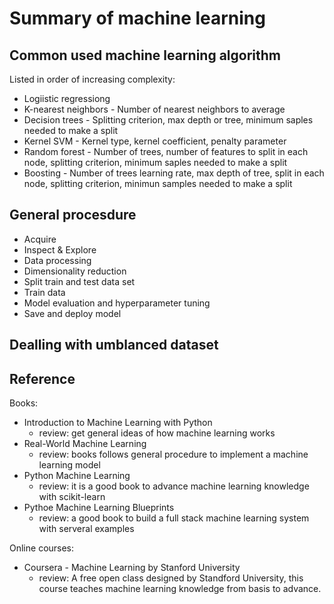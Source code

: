 # Summary of machine learning

## Common used machine learning algorithm

Listed in order of increasing complexity:

- Logiistic regressiong
- K-nearest neighbors - Number of nearest neighbors to average
- Decision trees - Splitting criterion, max depth or tree, minimum saples needed to make a split
- Kernel SVM - Kernel type, kernel coefficient, penalty parameter
- Random forest - Number of trees, number of features to split in each node, splitting criterion, minimum saples needed to make a split
- Boosting - Number of trees learning rate, max depth of tree, split in each node, splitting criterion, minimun samples needed to make a split

## General procesdure

- Acquire
- Inspect & Explore
- Data processing
- Dimensionality reduction
- Split train and test data set
- Train data
- Model evaluation and hyperparameter tuning
- Save and deploy model


## Dealling with umblanced dataset

## Reference

Books:

- Introduction to Machine Learning with Python
  - review: get general ideas of how machine learning works
- Real-World Machine Learning
  - review: books follows general procedure to implement a machine learning model
- Python Machine Learning
  - review: it is a good book to advance machine learning knowledge with scikit-learn
- Pythoe Machine Learning Blueprints
  - review: a good book to build a full stack machine learning system with serveral examples

Online courses:

- Coursera - Machine Learning by Stanford University
  - review: A free open class designed by Standford University, this course teaches machine learning knowledge from basis to advance.
